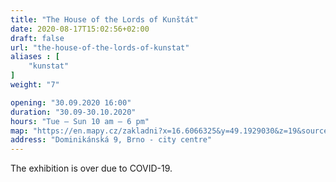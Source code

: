 ```yaml
---
title: "The House of the Lords of Kunštát"
date: 2020-08-17T15:02:56+02:00
draft: false
url: "the-house-of-the-lords-of-kunstat"
aliases : [
    "kunstat"
]
weight: "7"

opening: "30.09.2020 16:00"
duration: "30.09-30.10.2020"
hours: "Tue – Sun 10 am – 6 pm"
map: "https://en.mapy.cz/zakladni?x=16.6066325&y=49.1929030&z=19&source=coor&id=16.606699585914583%2C49.19299500063662"
address: "Dominikánská 9, Brno - city centre"
---
```


The exhibition is over due to COVID-19.
